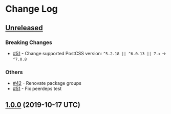 # Change Log

## [Unreleased]

### Breaking Changes

* [#51] - Change supported PostCSS version: `^5.2.18 || ^6.0.13 || 7.x` -> `^7.0.8`

### Others

* [#42] - Renovate package groups
* [#51] - Fix peerdeps test

[Unreleased]: https://github.com/sounisi5011/metalsmith-postcss2/compare/v1.0.0...HEAD
[#42]: https://github.com/sounisi5011/metalsmith-postcss2/pull/42
[#51]: https://github.com/sounisi5011/metalsmith-postcss2/pull/51

## [1.0.0] (2019-10-17 UTC)

[1.0.0]: https://github.com/sounisi5011/metalsmith-postcss2/compare/v0.0.0...v1.0.0
